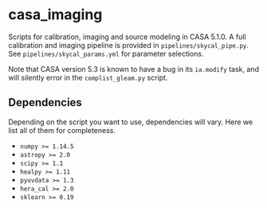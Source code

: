 # casa_imaging

Scripts for calibration, imaging and source modeling in CASA 5.1.0.
A full calibration and imaging pipeline is provided in `pipelines/skycal_pipe.py`.
See `pipelines/skycal_params.yml` for parameter selections.

Note that CASA version 5.3 is known to have a bug in its `ia.modify` task, and will silently error in the `complist_gleam.py` script.

## Dependencies

Depending on the script you want to use, dependencies will vary. Here we list all of them for completeness.

* `numpy >= 1.14.5`
* `astropy >= 2.0`
* `scipy >= 1.1`
* `healpy >= 1.11`
* `pyuvdata >= 1.3`
* `hera_cal >= 2.0`
* `sklearn >= 0.19`
